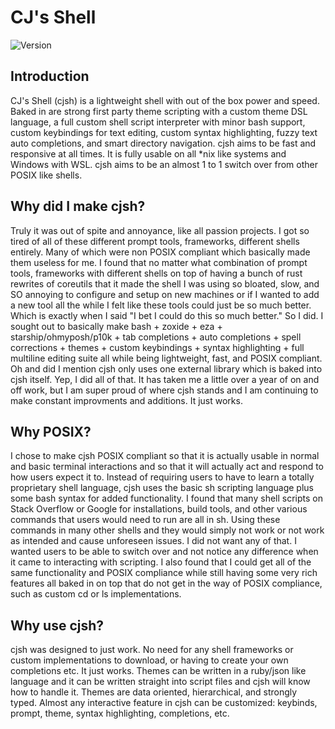 # CJ's Shell

![Version](https://img.shields.io/github/v/release/CadenFinley/CJsShell?label=version&color=blue)

## Introduction

CJ's Shell (cjsh) is a lightweight shell with out of the box power and speed. Baked in are strong first party theme scripting with a custom theme DSL language, a full custom shell script interpreter with minor bash support, custom keybindings for text editing, custom syntax highlighting, fuzzy text auto completions, and smart directory navigation. cjsh aims to be fast and responsive at all times. It is fully usable on all *nix like systems and Windows with WSL. cjsh aims to be an almost 1 to 1 switch over from other POSIX like shells.

## Why did I make cjsh?

Truly it was out of spite and annoyance, like all passion projects. I got so tired of all of these different prompt tools, frameworks, different shells entirely. Many of which were non POSIX compliant which basically made them useless for me. I found that no matter what combination of prompt tools, frameworks with different shells on top of having a bunch of rust rewrites of coreutils that it made the shell I was using so bloated, slow, and SO annoying to configure and setup on new machines or if I wanted to add a new tool all the while I felt like these tools could just be so much better. Which is exactly when I said "I bet I could do this so much better." So I did. I sought out to basically make bash + zoxide + eza + starship/ohmyposh/p10k + tab completions + auto completions + spell corrections + themes + custom keybindings + syntax highlighting + full multiline editing suite all while being lightweight, fast, and POSIX compliant. Oh and did I mention cjsh only uses one external library which is baked into cjsh itself. Yep, I did all of that. It has taken me a little over a year of on and off work, but I am super proud of where cjsh stands and I am continuing to make constant improvments and additions. It just works.

## Why POSIX?

I chose to make cjsh POSIX compliant so that it is actually usable in normal and basic terminal interactions and so that it will actually act and respond to how users expect it to. Instead of requiring users to have to learn a totally proprietary shell language, cjsh uses the basic sh scripting language plus some bash syntax for added functionality. I found that many shell scripts on Stack Overflow or Google for installations, build tools, and other various commands that users would need to run are all in sh. Using these commands in many other shells and they would simply not work or not work as intended and cause unforeseen issues. I did not want any of that. I wanted users to be able to switch over and not notice any difference when it came to interacting with scripting. I also found that I could get all of the same functionality and POSIX compliance while still having some very rich features all baked in on top that do not get in the way of POSIX compliance, such as custom cd or ls implementations.

## Why use cjsh?

cjsh was designed to just work. No need for any shell frameworks or custom implementations to download, or having to create your own completions etc. It just works. Themes can be written in a ruby/json like language and it can be written straight into script files and cjsh will know how to handle it. Themes are data oriented, hierarchical, and strongly typed. Almost any interactive feature in cjsh can be customized: keybinds, prompt, theme, syntax highlighting, completions, etc.

